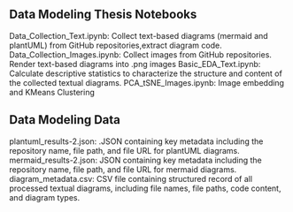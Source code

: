 
## Data Modeling Thesis Notebooks
Data_Collection_Text.ipynb: Collect text-based diagrams (mermaid and plantUML) from GitHub repositories,extract diagram code. 
Data_Collection_Images.ipynb: Collect images from GitHub repositories. Render text-based diagrams into .png images
Basic_EDA_Text.ipynb: Calculate descriptive statistics to characterize the structure and content of the collected textual diagrams.
PCA_tSNE_Images.ipynb: Image embedding and KMeans Clustering 

## Data Modeling Data
plantuml_results-2.json: .JSON containing key metadata including the repository name, file path, and file URL for plantUML diagrams.
mermaid_results-2.json: JSON containing key metadata including the repository name, file path, and file URL for mermaid diagrams.
diagram_metadata.csv: CSV file containing structured record of all processed textual diagrams, including file names, file paths, code content, and diagram types.

